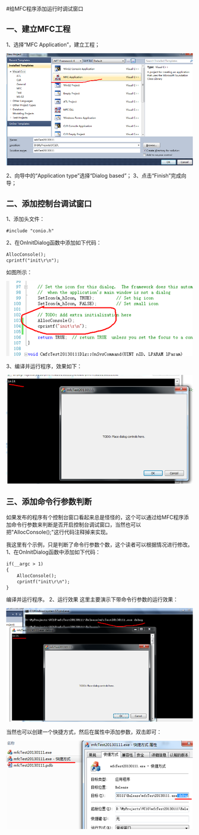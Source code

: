 #给MFC程序添加运行时调试窗口

## 一、建立MFC工程
1、选择“MFC Application”，建立工程；

![MFC工程向导](images/20130111.1.1_MFC工程向导1.PNG)

2、向导中的“Application type”选择“Dialog based”；
3、点击“Finish”完成向导；

## 二、添加控制台调试窗口
1、添加头文件：
	
	#include "conio.h"

2、在OnInitDialog函数中添加如下代码：

	AllocConsole();	
	cprintf("init\r\n");

如图所示：

![代码截图](images/20130111.1.2_代码截图.PNG)

3、编译并运行程序，效果如下：

![运行效果](images/20130111.1.3_运行效果1.PNG)


## 三、添加命令行参数判断
如果发布的程序有个控制台窗口看起来总是怪怪的，这个可以通过给MFC程序添加命令行参数来判断是否开启控制台调试窗口，当然也可以把"AllocConsole();"这行代码注释掉来实现。

我这里有个示例，只是判断了命令行参数个数，这个读者可以根据情况进行修改。
1、在OnInitDialog函数中添加如下代码：

	if(__argc > 1)
	{
		AllocConsole();		
		cprintf("init\r\n");
	}
	
编译并运行程序。
2、运行效果
这里主要演示下带命令行参数的运行效果：

![带命令行参数的运行效果](images/20130111.1.4_运行效果2.PNG)

当然也可以创建一个快捷方式，然后在属性中添加参数，双击即可：

![属性设置](images/20130111.1.5_快捷方式设置.PNG)


